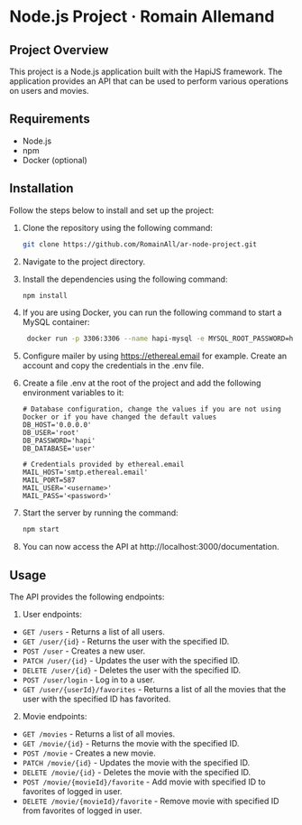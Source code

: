 # Node.js Project · Romain Allemand

## Project Overview

This project is a Node.js application built with the HapiJS framework.
The application provides an API that can be used to perform various operations on users and movies.

## Requirements

- Node.js
- npm
- Docker (optional)

## Installation

Follow the steps below to install and set up the project:

1. Clone the repository using the following command:

    ```bash
    git clone https://github.com/RomainAll/ar-node-project.git
    ```
2. Navigate to the project directory.

3. Install the dependencies using the following command:

    ```bash
    npm install
    ```
4. If you are using Docker, you can run the following command to start a MySQL container:

   ```bash 
    docker run -p 3306:3306 --name hapi-mysql -e MYSQL_ROOT_PASSWORD=hapi -e MYSQL_DATABASE=user -d mysql:5
   ```

5. Configure mailer by using https://ethereal.email for example.
   Create an account and copy the credentials in the .env file.

6. Create a file .env at the root of the project and add the following environment variables to it:

   ```env
   # Database configuration, change the values if you are not using Docker or if you have changed the default values
   DB_HOST='0.0.0.0'
   DB_USER='root' 
   DB_PASSWORD='hapi'
   DB_DATABASE='user'
   
   # Credentials provided by ethereal.email
   MAIL_HOST='smtp.ethereal.email' 
   MAIL_PORT=587 
   MAIL_USER='<username>' 
   MAIL_PASS='<password>'
   ```

7. Start the server by running the command:

    ```bash
    npm start
    ```

8. You can now access the API at http://localhost:3000/documentation.

## Usage

The API provides the following endpoints:

1. User endpoints:
- `GET /users` - Returns a list of all users.
- `GET /user/{id}` - Returns the user with the specified ID.
- `POST /user` - Creates a new user.
- `PATCH /user/{id}` - Updates the user with the specified ID.
- `DELETE /user/{id}` - Deletes the user with the specified ID.
- `POST /user/login` - Log in to a user.
- `GET /user/{userId}/favorites` - Returns a list of all the movies that the user with the specified ID has favorited.

2. Movie endpoints:
- `GET /movies` - Returns a list of all movies.
- `GET /movie/{id}` - Returns the movie with the specified ID.
- `POST /movie` - Creates a new movie.
- `PATCH /movie/{id}` - Updates the movie with the specified ID.
- `DELETE /movie/{id}` - Deletes the movie with the specified ID.
- `POST /movie/{movieId}/favorite` - Add movie with specified ID to favorites of logged in user.
- `DELETE /movie/{movieId}/favorite` - Remove movie with specified ID from favorites of logged in user.

